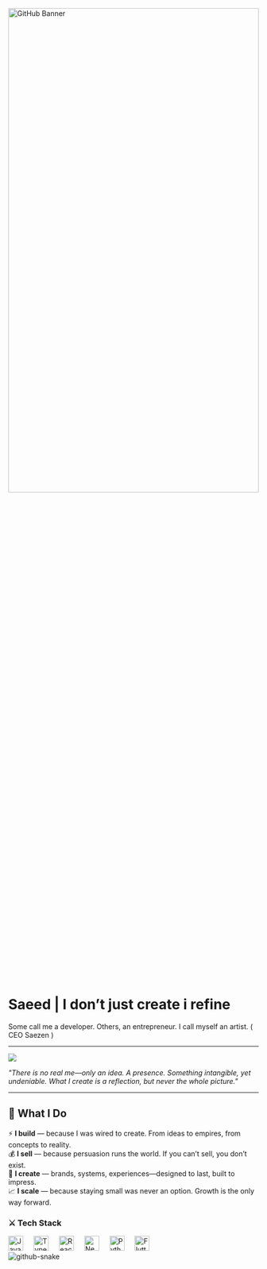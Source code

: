 <img height="50%" width="100%" src="https://64.media.tumblr.com/beb203ffed9855ad3ddf8c78b8f9a463/tumblr_pmz7p6u9ym1xggw0so1_500.gifv" alt="GitHub Banner" width="100%" />

# **Saeed | I don’t just create i refine**  

Some call me a developer. Others, an entrepreneur. I call myself an artist. ( CEO Saezen )

---
<img  src="https://media3.giphy.com/media/v1.Y2lkPTc5MGI3NjExZmVrZHFnc25tcThlYTZzcThiNjRmajNtNzIyM3JoNzIwa2hnb29rbCZlcD12MV9pbnRlcm5hbF9naWZfYnlfaWQmY3Q9Zw/u3NEVfImlhoLJPMePD/giphy.gif"  />


 *"There is no real me—only an idea. A presence. Something intangible, yet undeniable. What I create is a reflection, but never the whole picture."* 

---
## 🚀 What I Do  
⚡ **I build** — because I was wired to create. From ideas to empires, from concepts to reality.  
💰 **I sell** — because persuasion runs the world. If you can’t sell, you don’t exist.  
🎨 **I create** — brands, systems, experiences—designed to last, built to impress.  
📈 **I scale** — because staying small was never an option. Growth is the only way forward.  





### **⚔️ Tech Stack**
<div align="left">
  <img src="https://cdn.jsdelivr.net/gh/devicons/devicon/icons/javascript/javascript-original.svg" height="30" alt="JavaScript" />
  <img width="13" />
  <img src="https://cdn.jsdelivr.net/gh/devicons/devicon/icons/typescript/typescript-original.svg" height="30" alt="TypeScript" />
  <img width="13" />
  <img src="https://cdn.jsdelivr.net/gh/devicons/devicon/icons/react/react-original.svg" height="30" alt="React" />
  <img width="13" />
  <img src="https://cdn.jsdelivr.net/gh/devicons/devicon/icons/nextjs/nextjs-original.svg" height="30" alt="Next.js" />
  <img width="13" />
  <img src="https://cdn.jsdelivr.net/gh/devicons/devicon/icons/python/python-original.svg" height="30" alt="Python" />
  <img width="13" />
  <img src="https://cdn.jsdelivr.net/gh/devicons/devicon/icons/flutter/flutter-original.svg" height="30" alt="Flutter" />
</div>

<picture>
  <source media="(prefers-color-scheme: dark)" srcset="https://raw.githubusercontent.com/tobiasmeyhoefer/tobiasmeyhoefer/output/github-snake-dark.svg" />
  <source media="(prefers-color-scheme: light)" srcset="https://raw.githubusercontent.com/tobiasmeyhoefer/tobiasmeyhoefer/output/github-snake.svg" />
  <img alt="github-snake" src="https://raw.githubusercontent.com/tobiasmeyhoefer/tobiasmeyhoefer/output/github-snake.svg" />
</picture>
